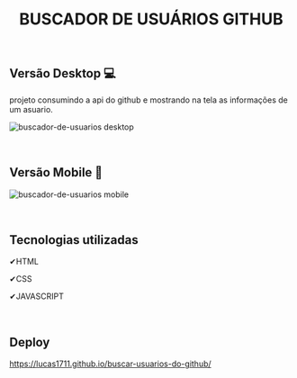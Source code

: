 <h1 align="center">
  BUSCADOR DE USUÁRIOS GITHUB
</h1>

<br>

## Versão Desktop 💻
projeto consumindo a api do github e mostrando na tela as informações de um asuario. 

![buscador-de-usuarios desktop](https://user-images.githubusercontent.com/66094966/179246321-30237a90-ec33-4088-bb20-391ffe7375f8.gif)

<br>

## Versão Mobile 📱
![buscador-de-usuarios mobile](https://user-images.githubusercontent.com/66094966/179246453-1b498a6e-7c4d-4a23-b5da-41772629b0be.gif)

<br>

## Tecnologias utilizadas

✔HTML

✔CSS

✔JAVASCRIPT

<br>


## Deploy
https://lucas1711.github.io/buscar-usuarios-do-github/
